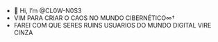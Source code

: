 - 👋 Hi, I’m @CL0W-N0S3
- VIM PARA CRIAR O CAOS NO MUNDO CIBERNÉTICO∞†
- FAREI COM QUE SERES RUINS USUARIOS DO MUNDO DIGITAL VIRE CINZA
<!---
CL0W-N0S3/CL0W-N0S3 is a ✨ special ✨ repository because its `README.md` (this file) appears on your GitHub profile.
You can click the Preview link to take a look at your changes
